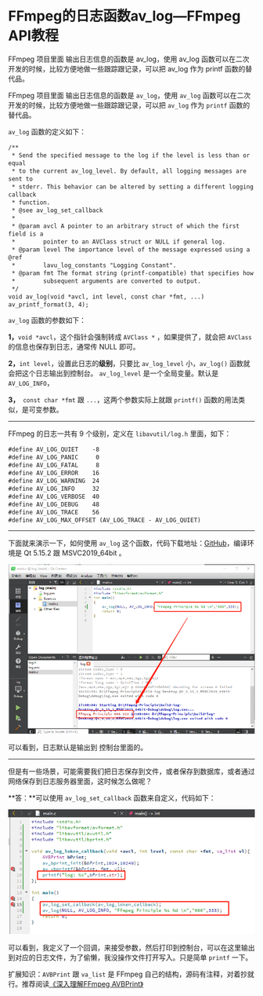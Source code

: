 # FFmpeg的日志函数av_log—FFmpeg API教程

<div id="meta-description---">FFmpeg 项目里面 输出日志信息的函数是 av_log，使用 av_log 函数可以在二次开发的时候，比较方便地做一些跟踪跟记录，可以把 av_log 作为 printf 函数的替代品。</div>

FFmpeg 项目里面 输出日志信息的函数是 `av_log`，使用 `av_log` 函数可以在二次开发的时候，比较方便地做一些跟踪跟记录，可以把 `av_log` 作为 `printf` 函数的替代品。

`av_log` 函数的定义如下：

```
/**
 * Send the specified message to the log if the level is less than or equal
 * to the current av_log_level. By default, all logging messages are sent to
 * stderr. This behavior can be altered by setting a different logging callback
 * function.
 * @see av_log_set_callback
 *
 * @param avcl A pointer to an arbitrary struct of which the first field is a
 *        pointer to an AVClass struct or NULL if general log.
 * @param level The importance level of the message expressed using a @ref
 *        lavu_log_constants "Logging Constant".
 * @param fmt The format string (printf-compatible) that specifies how
 *        subsequent arguments are converted to output.
 */
void av_log(void *avcl, int level, const char *fmt, ...) av_printf_format(3, 4);
```

`av_log` 函数的参数如下：

**1，**`void *avcl`，这个指针会强制转成 `AVClass *` ，如果提供了，就会把 `AVClass` 的信息也保存到日志，通常传 NULL 即可。

**2，**`int level`，设置此日志的**级别**，只要比 `av_log_level` 小，`av_log()` 函数就会把这个日志输出到控制台。 `av_log_level` 是一个全局变量。默认是 `AV_LOG_INFO`，

**3，**` const char *fmt` 跟 `...`，这两个参数实际上就跟 `printf()` 函数的用法类似，是可变参数。

------

FFmpeg 的日志一共有 9 个级别，定义在 `libavutil/log.h` 里面，如下：

```
#define AV_LOG_QUIET    -8
#define AV_LOG_PANIC     0
#define AV_LOG_FATAL     8
#define AV_LOG_ERROR    16
#define AV_LOG_WARNING  24
#define AV_LOG_INFO     32
#define AV_LOG_VERBOSE  40
#define AV_LOG_DEBUG    48
#define AV_LOG_TRACE    56
#define AV_LOG_MAX_OFFSET (AV_LOG_TRACE - AV_LOG_QUIET)
```

------

下面就来演示一下，如何使用 `av_log` 这个函数，代码下载地址：[GitHub](https://github.com/lokenetwork/FFmpeg-Principle/tree/main/log)，编译环境是 Qt 5.15.2 跟 MSVC2019_64bit 。

![1-3](log\1-3.png)

可以看到，日志默认是输出到 控制台里面的。

------

但是有一些场景，可能需要我们把日志保存到文件，或者保存到数据库，或者通过网络保存到日志服务器里面，这时候怎么做呢？

**答：**可以使用 `av_log_set_callback` 函数来自定义，代码如下：

![1-4](log\1-4.png)

可以看到，我定义了一个回调，来接受参数，然后打印到控制台，可以在这里输出到对应的日志文件，为了偷懒，我没操作文件打开写入。只是简单 `printf` 一下。

扩展知识：`AVBPrint` 跟 `va_list` 是 FFmpeg 自己的结构，源码有注释，对着抄就行。推荐阅读[《深入理解FFmpeg AVBPrint》](https://mp.weixin.qq.com/s/hIQ8Tc2e2cidAGWzgO24rQ)



